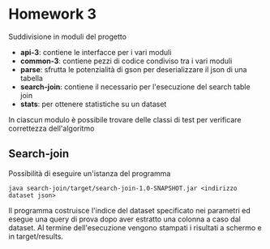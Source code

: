 # Homework 3


Suddivisione in moduli del progetto
- **api-3**: contiene le interfacce per i vari moduli
- **common-3**: contiene pezzi di codice condiviso tra i vari moduli
- **parse**: sfrutta le potenzialità di gson per deserializzare il json di una tabella
- **search-join**: contiene il necessario per l'esecuzione del search table join
- **stats**: per ottenere statistiche su un dataset

In ciascun modulo è possibile trovare delle classi di test per verificare correttezza dell'algoritmo

## Search-join

Possibilità di eseguire un'istanza del programma

`java search-join/target/search-join-1.0-SNAPSHOT.jar <indirizzo dataset json>`

Il programma costruisce l'indice del dataset specificato nei parametri ed esegue una query di prova dopo aver estratto una colonna a caso dal dataset.
Al termine dell'esecuzione vengono stampati i risultati a schermo e in target/results.
